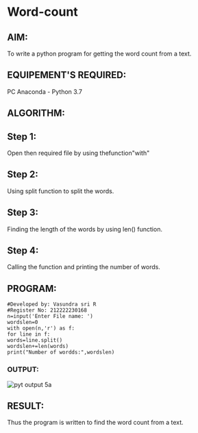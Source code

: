 # Word-count
## AIM:
To write a python program for getting the word count from a text.
## EQUIPEMENT'S REQUIRED: 
PC
Anaconda - Python 3.7
## ALGORITHM: 
## Step 1:

Open then required file by using thefunction"with"

## Step 2:

Using split function to split the words.

## Step 3:

Finding the length of the words by using len() function.

## Step 4:

Calling the function and printing the number of words.


## PROGRAM:

```
#Developed by: Vasundra sri R
#Register No: 212222230168
n=input('Enter File name: ')
wordslen=0
with open(n,'r') as f:
for line in f:
words=line.split()
wordslen+=len(words)
print("Number of wordds:",wordslen)
```

### OUTPUT:


![pyt output 5a](https://github.com/kancharlaNarmadha/Word-count/assets/119559316/05e3f454-4b07-4534-8108-eec3cd998245)



## RESULT:
Thus the program is written to find the word count from a text.

